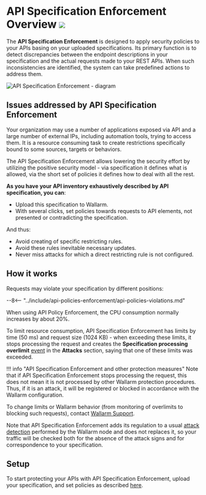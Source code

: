 [waf-mode-instr]:   ../admin-en/configure-wallarm-mode.md

# API Specification Enforcement Overview  <a href="../../about-wallarm/subscription-plans/#waap-advanced-api-security"><img src="../../images/api-security-tag.svg" style="border: none;"></a>

The **API Specification Enforcement** is designed to apply security policies to your APIs basing on your uploaded specifications. Its primary function is to detect discrepancies between the endpoint descriptions in your specification and the actual requests made to your REST APIs. When such inconsistencies are identified, the system can take predefined actions to address them.

![API Specification Enforcement - diagram](../images/api-policies-enforcement/api-policy-enforcement-diagram.png)

## Issues addressed by API Specification Enforcement

Your organization may use a number of applications exposed via API and a large number of external IPs, including automation tools, trying to access them. It is a resource consuming task to create restrictions specifically bound to some sources, targets or behaviors.

The API Specification Enforcement allows lowering the security effort by utilizing the positive security model - via specification it defines what is allowed, via the short set of policies it defines how to deal with all the rest.

**As you have your API inventory exhaustively described by API specification, you can**:

* Upload this specification to Wallarm.
* With several clicks, set policies towards requests to API elements, not presented or contradicting the specification.

And thus:

* Avoid creating of specific restricting rules.
* Avoid these rules inevitable necessary updates.
* Never miss attacks for which a direct restricting rule is not configured.

## How it works

Requests may violate your specification by different positions:

--8<-- "../include/api-policies-enforcement/api-policies-violations.md"

When using API Policy Enforcement, the CPU consumption normally increases by about 20%.

To limit resource consumption, API Specification Enforcement has limits by time (50 ms) and request size (1024 KB) - when exceeding these limits, it stops processing the request and creates the **Specification processing overlimit** [event](viewing-events.md#overlimit-events) in the **Attacks** section, saying that one of these limits was exceeded.

!!! info "API Specification Enforcement and other protection measures"
    Note that if API Specification Enforcement stops processing the request, this does not mean it is not processed by other Wallarm protection procedures. Thus, if it is an attack, it will be registered or blocked in accordance with the Wallarm configuration.

To change limits or Wallarm behavior (from monitoring of overlimits to blocking such requests), contact [Wallarm Support](mailto:support@wallarm.com).

Note that API Specification Enforcement adds its regulation to a usual [attack detection](../about-wallarm/protecting-against-attacks.md) performed by the Wallarm node and does not replaces it, so your traffic will be checked both for the absence of the attack signs and for correspondence to your specification.

## Setup

To start protecting your APIs with API Specification Enforcement, upload your specification, and set policies as described [here](setup.md).
